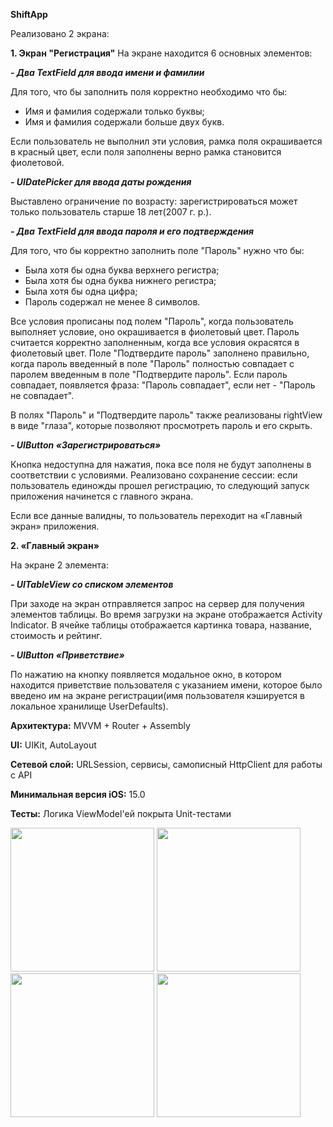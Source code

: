 **ShiftApp**

Реализовано 2 экрана:

**1. Экран "Регистрация"**
На экране находится 6 основных элементов:

**_- Два TextField для ввода имени и фамилии_**

Для того, что бы заполнить поля корректно необходимо что бы:
   - Имя и фамилия содержали только буквы;
   - Имя и фамилия содержали больше двух букв.
     
Если пользователь не выполнил эти условия, рамка поля окрашивается в красный цвет, если поля заполнены верно рамка становится фиолетовой.

**_- UIDatePicker для ввода даты рождения_**

Выставлено ограничение по возрасту: зарегистрироваться может только пользователь старше 18 лет(2007 г. р.).

**_- Два TextField для ввода пароля и его подтверждения_**

Для того, что бы корректно заполнить поле "Пароль" нужно что бы:
   - Была хотя бы одна буква верхнего регистра;
   - Была хотя бы одна буква нижнего регистра;
   - Была хотя бы одна цифра;
   - Пароль содержал не менее 8 символов.
     
Все условия прописаны под полем "Пароль", когда пользователь выполняет условие, оно окрашивается в фиолетовый цвет. Пароль считается корректно заполненным, когда все условия окрасятся в фиолетовый цвет.
Поле "Подтвердите пароль" заполнено правильно, когда пароль введенный в поле "Пароль" полностью совпадает с паролем введенным в поле "Подтвердите пароль". Если пароль совпадает, появляется фраза: "Пароль совпадает", если нет - "Пароль не совпадает".

В полях "Пароль" и "Подтвердите пароль" также реализованы rightView в виде "глаза", которые позволяют просмотреть пароль и его скрыть.

**_- UIButton «Зарегистрироваться»_**

Кнопка недоступна для нажатия, пока все поля не будут заполнены в соответствии с условиями. Реализовано сохранение сессии: если пользователь единожды прошел регистрацию, то следующий запуск приложения начинется с главного экрана.

Если все данные валидны, то пользователь переходит на «Главный экран» приложения.

**2. «Главный экран»**

На экране 2 элемента:

**_- UITableView со списком элементов_**

При заходе на экран отправляется запрос на сервер для получения элементов таблицы. Во время загрузки на экране отображается Activity Indicator. В ячейке таблицы отображается картинка товара, название, стоимость и рейтинг.

**_- UIButton «Приветствие»_**

По нажатию на кнопку появляется модальное окно, в котором находится приветствие пользователя с указанием имени, которое было введено им на экране регистрации(имя пользователя кэшируется в локальное хранилище UserDefaults).

**Архитектура:** MVVM + Router + Assembly

**UI:** UIKit, AutoLayout

**Сетевой слой:** URLSession, сервисы, самописный HttpClient для работы с API

**Минимальная версия iOS:** 15.0

**Тесты:** Логика ViewModel'ей покрыта Unit-тестами

<img src="https://github.com/user-attachments/assets/cb076e0e-0596-416d-9d83-69b1e2849c68" width="230">
<img src="https://github.com/user-attachments/assets/e69f9da4-c680-4b41-8dc8-8a69314ed89e" width="230">
<img src="https://github.com/user-attachments/assets/199324c7-6808-4d50-a395-b5f9719e8db3" width="230">
<img src="https://github.com/user-attachments/assets/137d6056-9253-4671-b42d-034bf956f511" width="230">
